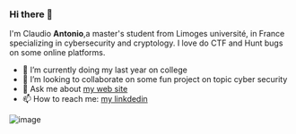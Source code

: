 ### Hi there 👋

<!--
**MonaQuimbamba/MonaQuimbamba** is a ✨ _special_ ✨ repository because its `README.md` (this file) appears on your GitHub profile.

Here are some ideas to get you started:

- 🔭 I’m currently working on ...
- 🌱 I’m currently learning ...
- 👯 I’m looking to collaborate on ...
- 🤔 I’m looking for help with ...
- 💬 Ask me about ...
- 📫 How to reach me: ...
- 😄 Pronouns: ...
- ⚡ Fun fact: ...
-->


I'm Claudio **Antonio**,a master's student  from Limoges université, in France
specializing in cybersecurity and cryptology. I love do CTF and Hunt bugs on some online platforms.


- 🔭 I’m currently doing  my last year on  college
- 👯 I’m looking to collaborate on some fun project on topic cyber security
- 💬 Ask me about [my web site](https://claudio-a.me/)
- 📫 How to reach me: [my linkdedin](https://www.linkedin.com/in/claudio-antonio-0038b8194/)


![image](https://user-images.githubusercontent.com/75567246/175789788-60d4e1d9-f69d-4463-9c1e-507f615bfd13.png)

